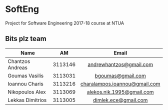 
# SoftEng
Project for Software Engineering 2017-18 course at NTUA

## Bits plz team

| Name          | AM           | Email      |
| ------------- |:-------------:| :-----:|
| Chantzos Andreas     | 3113146 | andrewhantzos@gmail.com |
| Goumas Vasilis    | 3113031      |   bgoumas@gmail.com |
| Ioannou Charis | 3113216     |    charalampos.ioannou@gmail.com |
| Nikopoulos Alex | 3113069 | alekos.nik.1995@gmail.com |
| Lekkas Dimitrios | 3113005 | dimlek.ece@gmail.com

